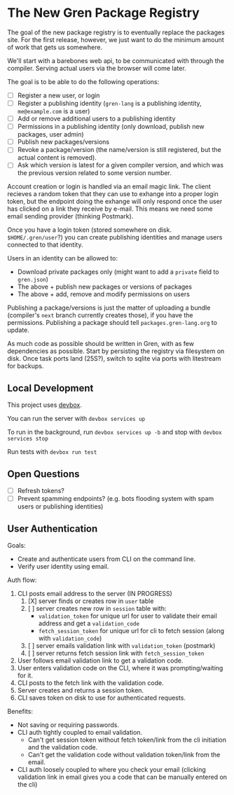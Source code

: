 # The New Gren Package Registry

The goal of the new package registry is to eventually replace the packages site.
For the first release, however, we just want to do the minimum amount of work that gets us somewhere.

We'll start with a barebones web api, to be communicated with through the compiler.
Serving actual users via the browser will come later.

The goal is to be able to do the following operations:

* [ ] Register a new user, or login
* [ ] Register a publishing identity (`gren-lang` is a publishing identity, `me@example.com` is a user)
* [ ] Add or remove additional users to a publishing identity
* [ ] Permissions in a publishing identity (only download, publish new packages, user admin)
* [ ] Publish new packages/versions
* [ ] Revoke a package/version (the name/version is still registered, but the actual content is removed).
* [ ] Ask which version is latest for a given compiler version, and which was the previous version related to some version number.

Account creation or login is handled via an email magic link.
The client recieves a random token that they can use to exhange into a proper login token, but the endpoint doing the exhange will only respond once the user has clicked on a link they receive by e-mail.
This means we need some email sending provider (thinking Postmark).

Once you have a login token (stored somewhere on disk. `$HOME/.gren/user`?) you can create publishing identities and manage users connected to that identity.

Users in an identity can be allowed to:
* Download private packages only (might want to add a `private` field to `gren.json`)
* The above + publish new packages or versions of packages
* The above + add, remove and modify permissions on users

Publishing a package/versions is just the matter of uploading a bundle (compiler's `next` branch currently creates those), if you have the permissions.
Publishing a package should tell `packages.gren-lang.org` to update.

As much code as possible should be written in Gren, with as few dependencies as possible.
Start by persisting the registry via filesystem on disk.
Once task ports land (25S?), switch to sqlite via ports with litestream for backups.

## Local Development

This project uses [devbox](https://www.jetify.com/devbox).

You can run the server with `devbox services up`

To run in the background, run `devbox services up -b` and stop with `devbox services stop`

Run tests with `devbox run test`

## Open Questions

* [ ] Refresh tokens?
* [ ] Prevent spamming endpoints? (e.g. bots flooding system with spam users or publishing identities)

## User Authentication

Goals:

- Create and authenticate users from CLI on the command line.
- Verify user identity using email.

Auth flow:

1. CLI posts email address to the server (IN PROGRESS)
    1. [X] server finds or creates row in `user` table
    2. [ ] server creates new row in `session` table with:
        - `validation_token` for unique url for user to validate their email address and get a `validation_code`
        - `fetch_session_token` for unique url for cli to fetch session (along with `validation_code`)
    4. [ ] server emails validation link with `validation_token` (postmark)
    5. [ ] server returns fetch session link with `fetch_session_token`
2. User follows email validation link to get a validation code.
3. User enters validation code on the CLI, where it was prompting/waiting for it.
4. CLI posts to the fetch link with the validation code.
5. Server creates and returns a session token.
6. CLI saves token on disk to use for authenticated requests.

Benefits:

- Not saving or requiring passwords.
- CLI auth tightly coupled to email validation.
    - Can't get session token without fetch token/link from the cli initiation and the validation code.
    - Can't get the validation code without validation token/link from the email.
- CLI auth loosely coupled to where you check your email (clicking validation link in email gives you a code that can be manually entered on the cli)
